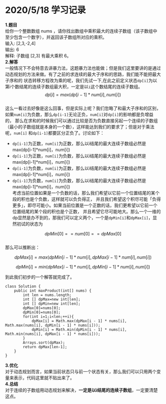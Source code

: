 # 2020/5/18 学习记录  
**1.题目**  
给你一个整数数组 nums ，请你找出数组中乘积最大的连续子数组（该子数组中至少包含一个数字），并返回该子数组所对应的乘积。  
输入: [2,3,-2,4]  
输出: 6  
解释: 子数组 [2,3] 有最大乘积 6。  
**2.解答**  
一般情况下不会特意去讲暴力法，这题暴力法也能做；但是我们这里要讲的是通过动态规划的方法来做。有了之前的求连续的最大子序和的思路，我们能不能把最大子序和的
状态转移方程改为乘的呢，我们先试一下,在此之前定义状态`dp[i]`为以第i个数结尾的连续子数组最大积，一定是以`i`这个数结尾的连续子数组。  
$$dp[i]=max(dp[i−1]*num[i],num[i])$$  
这么一看过去好像是这么回事，但是实际上呢？我们忽略了和最大子序和的区别，如果`num[i]`为负数，那么`dp[i-1]`无论正负，`num[i]`对`dp[i]`的影响都是负增益的，
那么在求和的时候我们可以通过比较是否为负数直接另起一个连续的子数组（最小的子数组就是本身的一个数），这样能达到我们的要求了；但是对于乘法呢，`num[i]`
和`dp[i-1]`都要区分正负了。讨论如下：  
- `dp[i-1]`为正数，`num[i]`为正数，那么以i结尾的最大连续子数组必然是max(dp[i-1]*num[i]，num[i])
- `dp[i-1]`为正数，`num[i]`为负数，那么以i结尾的最大连续子数组必然是max(dp[i-1]*num[i]，num[i])
- `dp[i-1]`为负数，`num[i]`为正数，那么以i结尾的最大连续子数组必然是max(dp[i-1]*num[i]，num[i])
- `dp[i-1]`为负数，`num[i]`为负数，那么以i结尾的最大连续子数组必然是max(dp[i-1]*num[i]，num[i])  
考虑当前位置如果是一个负数的话，那么我们希望以它前一个位置结尾的某个段的积也是个负数，这样就可以负负得正，
并且我们希望这个积尽可能「负得更多」，即尽可能小。如果当前位置是一个正数的话，我们更希望以它前一个位置结尾的某个段的积也是个正数，
并且希望它尽可能地大。那么一个一维的dp显然是办不到的，那我们可以定义两个，一个是`dpMin[i]`和`dpMax[i]`，显然初试的状态为  

$$dpMin[0]==num[0]==dpMax[0]$$  
那么可以推断出：  

$$dpMax[i]=max(dpMin[i-1]*num[i],dpMax[i-1]*num[i],num[i])$$  

$$dpMin[i]=min(dpMax[i-1]*num[i],dpMin[i-1]*num[i],num[i])$$    

到此我们初步的一个解答就完成了。  
```
class Solution {
    public int maxProduct(int[] nums) {
        int len = nums.length;
        int [] dpMax=new int[len];
        int [] dpMin=new int[len];
        dpMax[0]=nums[0];
        dpMin[0]=nums[0];
        for(int i=1;i<len;++i){
            dpMax[i] = Math.max(dpMax[i - 1] * nums[i], Math.max(nums[i], dpMin[i - 1] * nums[i]));
            dpMin[i] = Math.min(dpMin[i - 1] * nums[i], Math.min(nums[i], dpMax[i - 1] * nums[i]));
        }
        Arrays.sort(dpMax);
        return dpMax[len-1];
    }
}
```
**3.优化**  
对于动态规划而言，如果当前状态只与前一个状态有关，那么我们可以只用两个变量来表示，代码这里就不贴出来了。  
**4.总结**  
对于连续的子数组用动态规划来解决，**一定是以i结尾的连续子数组**，一定要清楚这点。
